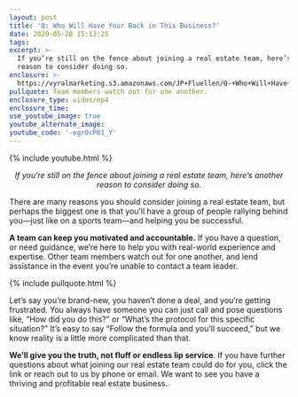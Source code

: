 ```yaml
---
layout: post
title: 'Q: Who Will Have Your Back in This Business?'
date: 2020-05-28 15:13:25
tags:
excerpt: >-
  If you’re still on the fence about joining a real estate team, here’s another
  reason to consider doing so.
enclosure: >-
  https://vyralmarketing.s3.amazonaws.com/JP+Fluellen/Q-+Who+Will+Have+Your+Back+in+This+Business_.mp4
pullquote: Team members watch out for one another.
enclosure_type: video/mp4
enclosure_time:
use_youtube_image: true
youtube_alternate_image:
youtube_code: '-egr0cP01_Y'
---
```


{% include youtube.html %}

<p style="text-align: center;"><em>If you’re still on the fence about joining a real estate team, here’s another reason to consider doing so.</em></p>

There are many reasons you should consider joining a real estate team, but perhaps the biggest one is that you’ll have a group of people rallying behind you—just like on a sports team—and helping you be successful.&nbsp;

**A team can keep you motivated and accountable.** If you have a question, or need guidance, we’re here to help you with real-world experience and expertise. Other team members watch out for one another, and lend assistance in the event you’re unable to contact a team leader.&nbsp;

{% include pullquote.html %}

Let’s say you’re brand-new, you haven’t done a deal, and you’re getting frustrated. You always have someone you can just call and pose questions like, “How did you do this?” or “What’s the protocol for this specific situation?” It’s easy to say “Follow the formula and you’ll succeed,” but we know reality is a little more complicated than that.&nbsp;

**We’ll give you the truth, not fluff or endless lip service**. If you have further questions about what joining our real estate team could do for you, click the link or reach out to us by phone or email. We want to see you have a thriving and profitable real estate business.